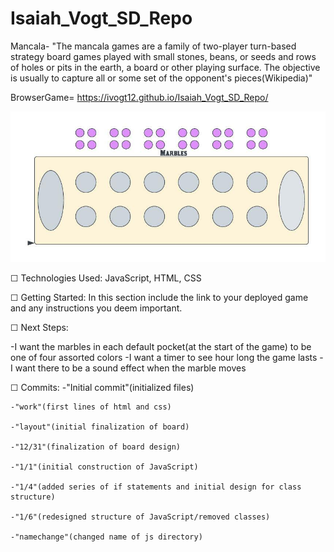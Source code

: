 # Isaiah_Vogt_SD_Repo
Mancala- "The mancala games are a family of two-player turn-based strategy board games played with small stones, beans, or seeds and rows of holes or pits in the earth, a board or other playing surface. The objective is usually to capture all or some set of the opponent's pieces(Wikipedia)"

BrowserGame= https://ivogt12.github.io/Isaiah_Vogt_SD_Repo/


![My Image](Mancala-wireframe.jpeg)

☐ Technologies Used: JavaScript, HTML, CSS

☐ Getting Started: In this section include the link to your deployed game and any instructions you deem important.

☐ Next Steps: 

-I want the marbles in each default pocket(at the start of the game) to be one of four assorted colors
-I want a timer to see hour long the game lasts
-I want there to be a sound effect when the marble moves



☐ Commits:
    -"Initial commit"(initialized files)

    -"work"(first lines of html and css)

    -"layout"(initial finalization of board)

    -"12/31"(finalization of board design)

    -"1/1"(initial construction of JavaScript)

    -"1/4"(added series of if statements and initial design for class structure)

    -"1/6"(redesigned structure of JavaScript/removed classes)

    -"namechange"(changed name of js directory)


